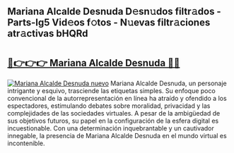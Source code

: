 ## Mariana Alcalde Desnuda D𝚎sn𝚞dos filtr𝚊dos - Parts-Ig5 Vid𝚎os f𝚘tos - N𝚞evas filtr𝚊ciones atr𝚊ctivas bHQRd

# <h2><a href="http://mb7d6rb.tromn.icu/?c=Mariana+Alcalde+Desnuda">🔗👉👉👉 Mariana Alcalde Desnuda 🔗🔗</a></h2>

[![Mariana Alcalde Desnuda nuevo](https://i.imgur.com/pEAQMta.gif)](http://mb7d6rb.tromn.icu/?c=Mariana+Alcalde+Desnuda)
Mariana Alcalde Desnuda, un personaje intrigante y esquivo, trasciende las etiquetas simples. Su enfoque poco convencional de la autorrepresentación en línea ha atraído y ofendido a los espectadores, estimulando debates sobre moralidad, privacidad y las complejidades de las sociedades virtuales. A pesar de la ambigüedad de sus objetivos futuros, su papel en la configuración de la esfera digital es incuestionable. Con una determinación inquebrantable y un cautivador innegable, la presencia de Mariana Alcalde Desnuda en el mundo virtual es incontenible.
